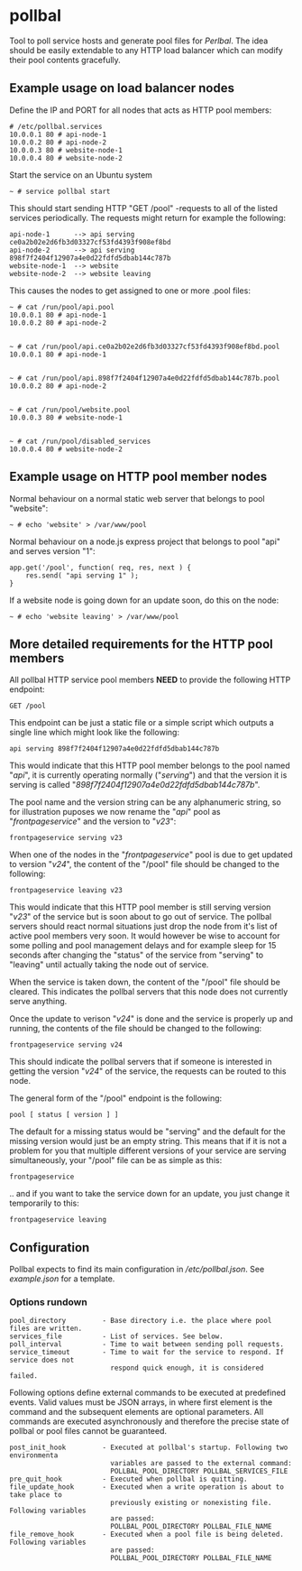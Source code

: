 
# pollbal

Tool to poll service hosts and generate pool files for *Perlbal*. The idea should be easily extendable to any HTTP load balancer which can modify their pool contents gracefully.

## Example usage on load balancer nodes

Define the IP and PORT for all nodes that acts as HTTP pool members:

    # /etc/pollbal.services
    10.0.0.1 80 # api-node-1
    10.0.0.2 80 # api-node-2
    10.0.0.3 80 # website-node-1
    10.0.0.4 80 # website-node-2

Start the service on an Ubuntu system

    ~ # service pollbal start
    
This should start sending HTTP "GET /pool" -requests to all of the listed services periodically. The requests might return for example the following:

    api-node-1      --> api serving ce0a2b02e2d6fb3d03327cf53fd4393f908ef8bd
    api-node-2      --> api serving 898f7f2404f12907a4e0d22fdfd5dbab144c787b
    website-node-1  --> website
    website-node-2  --> website leaving

This causes the nodes to get assigned to one or more .pool files:

    ~ # cat /run/pool/api.pool
    10.0.0.1 80 # api-node-1
    10.0.0.2 80 # api-node-2


    ~ # cat /run/pool/api.ce0a2b02e2d6fb3d03327cf53fd4393f908ef8bd.pool
    10.0.0.1 80 # api-node-1


    ~ # cat /run/pool/api.898f7f2404f12907a4e0d22fdfd5dbab144c787b.pool
    10.0.0.2 80 # api-node-2


    ~ # cat /run/pool/website.pool
    10.0.0.3 80 # website-node-1


    ~ # cat /run/pool/disabled_services
    10.0.0.4 80 # website-node-2

## Example usage on HTTP pool member nodes 

Normal behaviour on a normal static web server that belongs to pool "website":

    ~ # echo 'website' > /var/www/pool

Normal behaviour on a node.js express project that belongs to pool "api" and serves version "1":

    app.get('/pool', function( req, res, next ) {
        res.send( "api serving 1" );
    }

If a website node is going down for an update soon, do this on the node:

    ~ # echo 'website leaving' > /var/www/pool

## More detailed requirements for the HTTP pool members

All pollbal HTTP service pool members **NEED** to provide the following HTTP endpoint:

    GET /pool

This endpoint can be just a static file or a simple script which outputs a single line which might look like the following:

    api serving 898f7f2404f12907a4e0d22fdfd5dbab144c787b

This would indicate that this HTTP pool member belongs to the pool named "*api*", it is currently operating normally ("*serving*") and that the version it is serving is called "*898f7f2404f12907a4e0d22fdfd5dbab144c787b*".

The pool name and the version string can be any alphanumeric string, so for illustration puposes we now rename the "*api*" pool as "*frontpageservice*" and the version to "*v23*":

    frontpageservice serving v23

When one of the nodes in the "*frontpageservice*" pool is due to get updated to version "*v24*", the content of the "/pool" file should be changed to the following:

    frontpageservice leaving v23
    
This would indicate that this HTTP pool member is still serving version "*v23*" of the service but is soon about to go out of service. The pollbal servers should react normal situations just drop the node from it's list of active pool members very soon. It would however be wise to account for some polling and pool management delays and for example sleep for 15 seconds after changing the "status" of the service from "serving" to "leaving" until actually taking the node out of service.

When the service is taken down, the content of the "/pool" file should be cleared. This indicates the pollbal servers that this node does not currently serve anything.

Once the update to verison "*v24*" is done and the service is properly up and running, the contents of the file should be changed to the following:

    frontpageservice serving v24
    
This should indicate the pollbal servers that if someone is interested in getting the version "*v24*" of the service, the requests can be routed to this node.

The general form of the "/pool" endpoint is the following:

    pool [ status [ version ] ]
    
The default for a missing status would be "serving" and the default for the missing version would just be an empty string. This means that if it is not a problem for you that multiple different versions of your service are serving simultaneously, your "/pool" file can be as simple as this:

    frontpageservice

.. and if you want to take the service down for an update, you just change it temporarily to this:

    frontpageservice leaving

## Configuration

Pollbal expects to find its main configuration in */etc/pollbal.json*. See
*example.json* for a template.

### Options rundown

    pool_directory         - Base directory i.e. the place where pool files are written.
    services_file          - List of services. See below.
    poll_interval          - Time to wait between sending poll requests.
    service_timeout        - Time to wait for the service to respond. If service does not
                             respond quick enough, it is considered failed.

Following options define external commands to be executed at predefined events.
Valid values must be JSON arrays, in where first element is the command and the
subsequent elements are optional parameters. All commands are executed asynchronously
and therefore the precise state of pollbal or pool files cannot be guaranteed.

    post_init_hook         - Executed at pollbal's startup. Following two environmenta
                             variables are passed to the external command:
                             POLLBAL_POOL_DIRECTORY POLLBAL_SERVICES_FILE
    pre_quit_hook          - Executed when pollbal is quitting.
    file_update_hook       - Executed when a write operation is about to take place to
                             previously existing or nonexisting file. Following variables
                             are passed:
                             POLLBAL_POOL_DIRECTORY POLLBAL_FILE_NAME
    file_remove_hook       - Executed when a pool file is being deleted. Following variables
                             are passed:
                             POLLBAL_POOL_DIRECTORY POLLBAL_FILE_NAME

